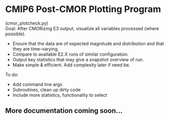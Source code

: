 # CMIP6 Post-CMOR Plotting Program  
(cmor_plotcheck.py)  
Goal: After CMORizing E3 output, visualize all variables processed (where possible).
- Ensure that the data are of expected magnitude and distribution and that they are time-varying.
- Compare to available E2.X runs of similar configuration.
- Output key statistics that may give a snapshot overview of run.
- Make simple & efficient. Add complexity later if need be.  

To do:  
- Add command line args
- Subroutines, clean up dirty code
- Include more statistics, functionality to select
## More documentation coming soon...
